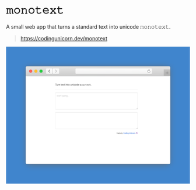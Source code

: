 # 𝚖𝚘𝚗𝚘𝚝𝚎𝚡𝚝
A small web app that turns a standard text into unicode 𝚖𝚘𝚗𝚘𝚝𝚎𝚡𝚝.

> https://codingunicorn.dev/monotext

![](screen.png)